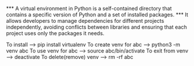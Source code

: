 *** A virtual environment in Python is a self-contained directory that contains a specific version of Python and a set of installed packages.
*** It allows developers to manage dependencies for different projects independently, avoiding conflicts between libraries and ensuring that each project uses only the packages it needs.

To install              --> pip install virtualenv
To create venv for abc  --> python3 -m venv abc
To use venv for abc     --> source abc/bin/activate
To exit from venv       --> deactivate
To delete(remove) venv  --> rm -rf abc